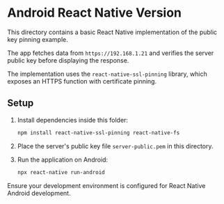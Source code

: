 # Android React Native Version

This directory contains a basic React Native implementation of the public key pinning example.

The app fetches data from `https://192.168.1.21` and verifies the server public key before displaying the response.

The implementation uses the `react-native-ssl-pinning` library, which exposes an HTTPS function with certificate pinning.

## Setup

1. Install dependencies inside this folder:

   ```bash
   npm install react-native-ssl-pinning react-native-fs
   ```

2. Place the server's public key file `server-public.pem` in this directory.

3. Run the application on Android:

   ```bash
   npx react-native run-android
   ```

Ensure your development environment is configured for React Native Android development.
